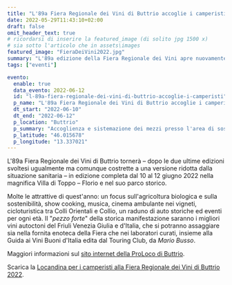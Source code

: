 ```yaml
---
title: "L'89a Fiera Regionale dei Vini di Buttrio accoglie i camperisti"
date: 2022-05-29T11:43:10+02:00
draft: false
omit_header_text: true
# ricordarsi di inserire la featured_image (di solito jpg 1500 x)
# sia sotto l'articolo che in assets\images
featured_image: "FieraDeiVini2022.jpg"
summary: "L'89a edizione della Fiera Regionale dei Vini apre nuovamente le porte ai camperisti ..."
tags: ["eventi"]

evento:
  enable: true
  data_evento: 2022-06-12
  id: "l-89a-fiera-regionale-dei-vini-di-buttrio-accoglie-i-camperisti"
  p_name: "L'89a Fiera Regionale dei Vini di Buttrio accoglie i camperisti"
  dt_start: "2022-06-10"
  dt_end: "2022-06-12"
  p_location: "Buttrio"
  p_summary: "Accoglienza e sistemazione dei mezzi presso l'area di sosta/camper service."
  p_latitude: "46.015678"
  p_longitude: "13.337021"
---
```



L'89a Fiera Regionale dei Vini di Buttrio tornerà – dopo le due ultime edizioni svoltesi ugualmente ma comunque costrette a una versione ridotta dalla situazione sanitaria – in edizione completa dal 10 al 12 giugno 2022 nella magnifica Villa di Toppo – Florio e nel suo parco storico.

Molte le attrattive di quest'anno: un focus sull'agricoltura biologica e sulla sostenibilità, show cooking, musica, cinema ambulante nei vigneti, cicloturistica tra Colli Orientali e Collio, un raduno di auto storiche ed eventi per ogni età. Il "*pezzo forte*" della storica manifestazione saranno i migliori vini autoctoni del Friuli Venezia Giulia e d'Italia, che si potranno assaggiare sia nella fornita enoteca della Fiera che nei laboratori curati, insieme alla Guida ai Vini Buoni d'Italia edita dal Touring Club, da *Mario Busso*.

Maggiori informazioni sul [sito internet della ProLoco di Buttrio](http://www.buri.it/).

Scarica la [Locandina per i camperisti alla Fiera Regionale dei Vini di Buttrio 2022](FieraRegionaleDeiViniDiButtrio2022.pdf).